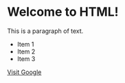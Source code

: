 <!DOCTYPE html>
<html>
<head>
	<title>My First HTML Page</title>
</head>
<body>
	<h1>Welcome to HTML!</h1>
	<p>This is a paragraph of text.</p>
	<ul>
		<li>Item 1</li>
		<li>Item 2</li>
		<li>Item 3</li>
	</ul>
	<a href="https://www.google.com">Visit Google</a>
</body>
</html>

